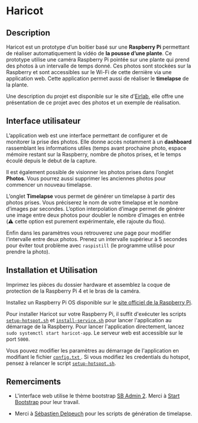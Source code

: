 # Haricot

## Description
Haricot est un prototype d’un boitier basé sur une **Raspberry Pi** permettant de réaliser automatiquement la vidéo de
**la pousse d’une plante**. Ce prototype utilise une caméra Raspberry Pi pointée sur une plante qui prend des photos à
un intervalle de temps donné. Ces photos sont stockées sur la Raspberry et sont accessibles sur le Wi-Fi de cette
dernière via une application web. Cette application permet aussi de réaliser le **timelapse** de la plante.

Une description du projet est disponible sur le site d'[Eirlab](https://www.eirlab.net/2022/01/09/haricots/), elle offre une présentation de ce projet avec des photos et un exemple de réalisation.

## Interface utilisateur
L’application web est une interface permettant de configurer et de monitorer la prise des photos. Elle donne accès notamment à un **dashboard** rassemblant les informations utiles (temps avant prochaine photo, espace mémoire restant sur la Raspberry, nombre de photos prises, et le temps écoulé depuis le debut de la capture.

Il est également possible de visionner les photos prises dans l’onglet **Photos**. Vous pourrez aussi supprimer les anciennes photos pour commencer un nouveau timelapse.

L’onglet **Timelapse** vous permet de générer un timelapse à partir des photos prises. Vous préciserez le nom de votre timelapse et le nombre d’images par secondes. L’option interpolation d’image permet de générer une image entre deux photos pour doubler le nombre d’images en entrée (⚠️ cette option est purement expérimentale, elle rajoute du flou).

Enfin dans les paramètres vous retrouverez une page pour modifier l’intervalle entre deux photos. Prenez un intervalle supérieur à 5 secondes pour éviter tout problème avec `raspistill` (le programme utilisé pour prendre la photo).

## Installation et Utilisation

Imprimez les pièces du dossier hardware et assemblez la coque de protection de la Raspberry Pi 4 et le bras de la caméra. 

Installez un Raspberry Pi OS disponible sur le [site officiel de la Raspberry Pi](https://www.raspberrypi.com/software/operating-systems/).

Pour installer Haricot sur votre Raspberry Pi, il suffit d'exécuter les scripts [`setup-hotspot.sh`](setup-hotspot.sh) et [`install-service.sh`](install-service.sh) pour lancer l'application au démarrage de la Raspberry. Pour lancer l'application directement, lancez `sudo systemctl start haricot-app`. Le serveur web est accessible sur le port `5000`.

Vous pouvez modifier les paramètres au démarrage de l'application en modifiant le fichier [`config.txt` ](config.txt). Si vous modifiez les credentials du hotspot, pensez à relancer le script [`setup-hotspot.sh`](setup-hotspot.sh).

## Remerciments

- L'interface web utilise le thème bootstrap [SB Admin 2](https://startbootstrap.com/theme/sb-admin-2). Merci à [Start Bootstrap](https://startbootstrap.com) pour leur travail.

- Merci à [Sébastien Delpeuch](https://github.com/Sdelpeuch) pour les scripts de génération de timelapse.
